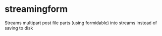 streamingform
=============

Streams multipart post file parts (using formidable) into streams instead of saving to disk